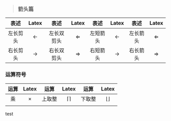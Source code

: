 > ### 箭头篇

| 表述 | Latex | 表述 | Latex | 表述 | Latex | 表述 | Latex |
| :------: | :------: | :------: | :------: | :------: | :------: | :------: | :------: |
|左长剪头| $\longleftarrow$|左长双剪头| $\Longleftarrow$|左短箭头|$\leftarrow$|左长箭头|$\Leftarrow$|
|右长剪头| $\longrightarrow$|右长双剪头| $\Longrightarrow$|右短箭头|$\rightarrow$|右长箭头|$\Rightarrow$|

### 运算符号

| 运算 |  Latex   |  运算  |      Latex      |  运算  |       Latex       |
| :--: | :------: | :----: | :-------------: | :----: | :---------------: |
|  乘  | $\times$ | 上取整 | $\lceil \rceil$ | 下取整 | $\lfloor \rfloor$ |
|      |          |        |                 |        |                   |

test